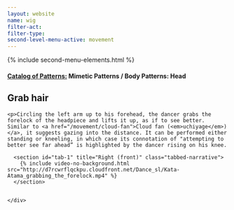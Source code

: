```yaml
---
layout: website
name: wig
filter-act:
filter-type:
second-level-menu-active: movement
---
```

{% include second-menu-elements.html %}

<main class="page-content">
  <div class="text-container">
    <h4><a href="/movement/">Catalog of Patterns:</a> Mimetic Patterns / Body Patterns: Head</h4>
    <h2>Grab hair</h2>

    <p>Circling the left arm up to his forehead, the dancer grabs the forelock of the headpiece and lifts it up, as if to see better. Similar to <a href="/movement/cloud-fan">Cloud fan (<em>uchiyage</em>)</a>, it suggests gazing into the distance. It can be performed either standing or kneeling, in which case its connotation of "attempting to better see far ahead” is highlighted by the dancer rising on his knee.

</p>

  </div>


<div class="tabs-container">
  <div class="tabs-container__links">
    <div class="wrapper">
      <div id="tabs"></div>
    </div>
  </div>
  <div class="tabs-container__content">
    <div class="wrapper">

      <section id="tab-1" title="Right (front)" class="tabbed-narrative">
        {% include video-no-background.html src="http://d7rcwrflqckpu.cloudfront.net/Dance_sl/Kata-Atama_grabbing_the_forelock.mp4" %}
      </section>


    </div>
  </div>
</div>
</main>
